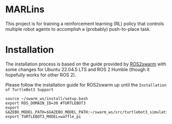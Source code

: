 # MARLins
This project is for training a reinforcement learning (RL) policy that controls multiple robot agents to accomplish a (probably) push-to-place task.

# Installation
The installation process is based on the guide provided by [ROS2swarm](https://github.com/ROS2swarm/ROS2swarm/blob/master/INTALL_GUIDE.md) with some changes for Ubuntu 22.04.5 LTS and ROS 2 Humble (though it hopefully works for other ROS 2).

Please follow the installation guide for ROS2swarm up until the `Installation of TurtleBot3 Support`

``` 
source ~/swarm_ws/install/setup.bash
export ROS_DOMAIN_ID=30 #TURTLEBOT3
export GAZEBO_MODEL_PATH=$GAZEBO_MODEL_PATH:~/swarm_ws/src/turtlebot3_simulations/turtlebot3_gazebo/models
export TURTLEBOT3_MODEL=waffle_pi
```
